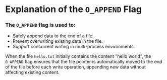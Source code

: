 # Explanation of the `O_APPEND` Flag

### The `O_APPEND` flag is used to:
- Safely append data to the end of a file.
- Prevent overwriting existing data in the file.
- Support concurrent writing in multi-process environments.

When the file `hello.txt` initially contains the content "hello world", the `O_APPEND` flag ensures that the file pointer is automatically moved to the end of the file before each write operation, appending new data without affecting existing content.